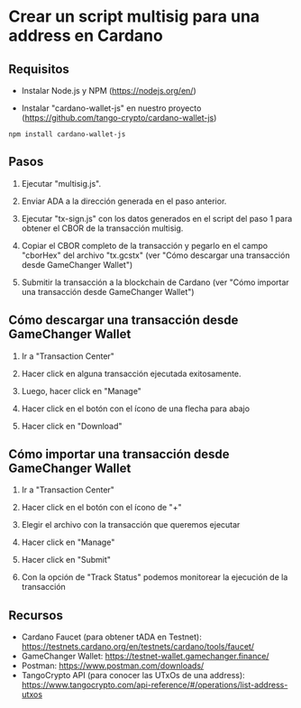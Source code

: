 # Crear un script multisig para una address en Cardano


Requisitos
----------

- Instalar Node.js y NPM (https://nodejs.org/en/)

- Instalar "cardano-wallet-js" en nuestro proyecto (https://github.com/tango-crypto/cardano-wallet-js)

`npm install cardano-wallet-js`


Pasos
-----

1) Ejecutar "multisig.js".

2) Enviar ADA a la dirección generada en el paso anterior.

3) Ejecutar "tx-sign.js" con los datos generados en el script del paso 1 para obtener el CBOR de la transacción multisig.

4) Copiar el CBOR completo de la transacción y pegarlo en el campo "cborHex" del archivo "tx.gcstx" (ver "Cómo descargar una transacción desde GameChanger Wallet")

5) Submitir la transacción a la blockchain de Cardano (ver "Cómo importar una transacción desde GameChanger Wallet")


Cómo descargar una transacción desde GameChanger Wallet
-------------------------------------------------------

1) Ir a "Transaction Center"

2) Hacer click en alguna transacción ejecutada exitosamente.

3) Luego, hacer click en "Manage"

4) Hacer click en el botón con el ícono de una flecha para abajo

5) Hacer click en "Download"


Cómo importar una transacción desde GameChanger Wallet
------------------------------------------------------

1) Ir a "Transaction Center"

2) Hacer click en el botón con el ícono de "+"

3) Elegir el archivo con la transacción que queremos ejecutar

4) Hacer click en "Manage"

5) Hacer click en "Submit"

6) Con la opción de "Track Status" podemos monitorear la ejecución de la transacción


Recursos
--------

- Cardano Faucet (para obtener tADA en Testnet): https://testnets.cardano.org/en/testnets/cardano/tools/faucet/
- GameChanger Wallet: https://testnet-wallet.gamechanger.finance/
- Postman: https://www.postman.com/downloads/
- TangoCrypto API (para conocer las UTxOs de una address): https://www.tangocrypto.com/api-reference/#/operations/list-address-utxos
